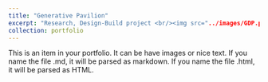 ```yaml
---
title: "Generative Pavilion"
excerpt: "Research, Design-Build project <br/><img src="../images/GDP.png">"
collection: portfolio
---
```

This is an item in your portfolio. It can be have images or nice text. If you name the file .md, it will be parsed as markdown. If you name the file .html, it will be parsed as HTML. 

